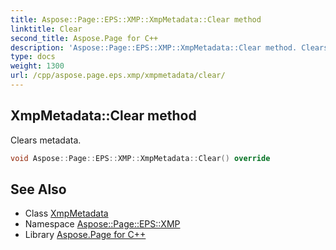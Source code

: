 ```yaml
---
title: Aspose::Page::EPS::XMP::XmpMetadata::Clear method
linktitle: Clear
second_title: Aspose.Page for C++
description: 'Aspose::Page::EPS::XMP::XmpMetadata::Clear method. Clears metadata in C++.'
type: docs
weight: 1300
url: /cpp/aspose.page.eps.xmp/xmpmetadata/clear/
---
```

## XmpMetadata::Clear method


Clears metadata.

```cpp
void Aspose::Page::EPS::XMP::XmpMetadata::Clear() override
```

## See Also

* Class [XmpMetadata](../)
* Namespace [Aspose::Page::EPS::XMP](../../)
* Library [Aspose.Page for C++](../../../)
